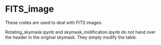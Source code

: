 # FITS_image

These codes are used to deal with FITS images.

Rotating_skymask.ipynb and skymask_midification.ipynb do not hand over the header in the original skymask. They simply modify the table.
